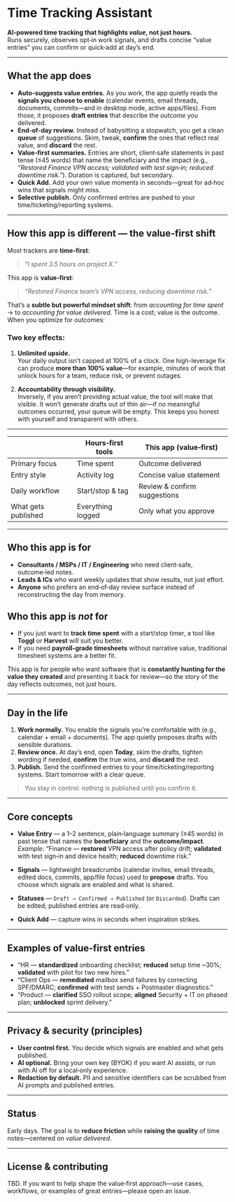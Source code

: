 # Time Tracking Assistant

**AI‑powered time tracking that highlights *value*, not just hours.**  
Runs securely, observes opt‑in work signals, and drafts concise “value entries” you can confirm or quick‑add at day’s end.

---

## What the app does

- **Auto‑suggests value entries.** As you work, the app quietly reads the **signals you choose to enable** (calendar events, email threads, documents, commits—and in desktop mode, active apps/files). From those, it proposes **draft entries** that describe the *outcome* you delivered.
- **End‑of‑day review.** Instead of babysitting a stopwatch, you get a clean **queue** of suggestions. Skim, tweak, **confirm** the ones that reflect real value, and **discard** the rest.
- **Value‑first summaries.** Entries are short, client‑safe statements in past tense (≤45 words) that name the beneficiary and the impact (e.g., *“Restored Finance VPN access; validated with test sign‑in; reduced downtime risk.”*). Duration is captured, but secondary.
- **Quick Add.** Add your own value moments in seconds—great for ad‑hoc wins that signals might miss.
- **Selective publish.** Only confirmed entries are pushed to your time/ticketing/reporting systems.

---

## How this app is different — the value‑first shift

Most trackers are **time‑first**:  
> *“I spent 3.5 hours on project X.”*

This app is **value‑first**:  
> *“Restored Finance team’s VPN access, reducing downtime risk.”*

That’s a **subtle but powerful mindset shift**: from *accounting for time spent* → to *accounting for value delivered*. Time is a cost; value is the outcome. When you optimize for outcomes:

### Two key effects:

1. **Unlimited upside.**  
   Your daily output isn’t capped at 100% of a clock. One high-leverage fix can produce **more than 100% value**—for example, minutes of work that unlock hours for a team, reduce risk, or prevent outages.  

2. **Accountability through visibility.**  
   Inversely, if you aren’t providing actual value, the tool will make that visible. It won’t generate drafts out of thin air—if no meaningful outcomes occurred, your queue will be empty. This keeps you honest with yourself and transparent with others.  

---

|                        | Hours‑first tools | **This app (value‑first)** |
|------------------------|-------------------|----------------------------|
| Primary focus          | Time spent        | Outcome delivered          |
| Entry style            | Activity log      | Concise value statement    |
| Daily workflow         | Start/stop & tag  | Review & confirm suggestions |
| What gets published    | Everything logged | Only what you approve      |

---

## Who this app is for

- **Consultants / MSPs / IT / Engineering** who need client‑safe, outcome‑led notes.  
- **Leads & ICs** who want weekly updates that show results, not just effort.  
- **Anyone** who prefers an end‑of‑day review surface instead of reconstructing the day from memory.

## Who this app is *not* for

- If you just want to **track time spent** with a start/stop timer, a tool like **Toggl** or **Harvest** will suit you better.  
- If you need **payroll‑grade timesheets** without narrative value, traditional timesheet systems are a better fit.

This app is for people who want software that is **constantly hunting for the value they created** and presenting it back for review—so the story of the day reflects outcomes, not just hours.

---

## Day in the life

1. **Work normally.** You enable the signals you’re comfortable with (e.g., calendar + email + documents). The app quietly proposes drafts with sensible durations.  
2. **Review once.** At day’s end, open **Today**, skim the drafts, tighten wording if needed, **confirm** the true wins, and **discard** the rest.  
3. **Publish.** Send the confirmed entries to your time/ticketing/reporting systems. Start tomorrow with a clear queue.

> You stay in control: nothing is published until you confirm it.

---

## Core concepts

- **Value Entry** — a 1–2 sentence, plain‑language summary (≤45 words) in past tense that names the **beneficiary** and the **outcome/impact**.  
  *Example:* “Finance — **restored** VPN access after policy drift; **validated** with test sign‑in and device health; **reduced** downtime risk.”

- **Signals** — lightweight breadcrumbs (calendar invites, email threads, edited docs, commits, app/file focus) used to **propose** drafts. You choose which signals are enabled and what is shared.

- **Statuses** — `Draft → Confirmed → Published` (or `Discarded`). Drafts can be edited; published entries are read‑only.

- **Quick Add** — capture wins in seconds when inspiration strikes.

---

## Examples of value‑first entries

- “HR — **standardized** onboarding checklist; **reduced** setup time ~30%; **validated** with pilot for two new hires.”  
- “Client Ops — **remediated** mailbox send failures by correcting SPF/DMARC; **confirmed** with test sends + Postmaster diagnostics.”  
- “Product — **clarified** SSO rollout scope; **aligned** Security + IT on phased plan; **unblocked** sprint delivery.”

---

## Privacy & security (principles)

- **User control first.** You decide which signals are enabled and what gets published.  
- **AI optional.** Bring your own key (BYOK) if you want AI assists, or run with AI off for a local‑only experience.  
- **Redaction by default.** PII and sensitive identifiers can be scrubbed from AI prompts and published entries.

---

## Status

Early days. The goal is to **reduce friction** while **raising the quality** of time notes—centered on *value delivered*.

---

## License & contributing

TBD. If you want to help shape the value‑first approach—use cases, workflows, or examples of great entries—please open an issue.

